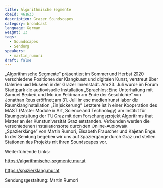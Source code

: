 ```yaml
---
title: Algorithmische Segmente
cbaId: 461633
description: Grazer Soundscapes
category: broadcast
language: German
weight: 13
tags:
  - Soundscapes
  - Sendung
speakers:
  - martin_rumori
draft: false
---
```

„Algorithmische Segmente“ präsentiert im Sommer und Herbst 2020 verschiedene Positionen der Klangkunst und digitalen Kunst, verstreut über Galerien und Museen in der Grazer Innenstadt.  Am 23. Juli wurde im Forum Stadtpark die audiovisuelle Installation „Sprachlos: Eine Unterhaltung mit Samuel Beckett und Morton Feldman am Ende der Geschichte“ von Jonathan Reus eröffnet; am 31. Juli im esc medien kunst labor die Raumklanginstallation „Ein|sickerung“. Letztere ist in einer Kooperation des MAST (Master Module in Art, Science and Technology) am Institut für Raumgestaltung der TU Graz mit dem Forschungsprojekt Algorithms that Matter an der Kunstuniversität Graz entstanden. Verbunden werden die verschiedenen Installationsorte durch den Online-Audiowalk „Spazierklänge“ von Martin Rumori, Elisabeth Frauscher und Kajetan Enge. In der Sendung begeben wir uns auf Spaziergänge durch Graz und stellen Stationen des Projekts mit ihren Soundscapes vor.

Weiterführende Links:

https://algorithmische-segmente.mur.at

https://spazierklang.mur.at
 
Sendungsgestaltung: Martin Rumori